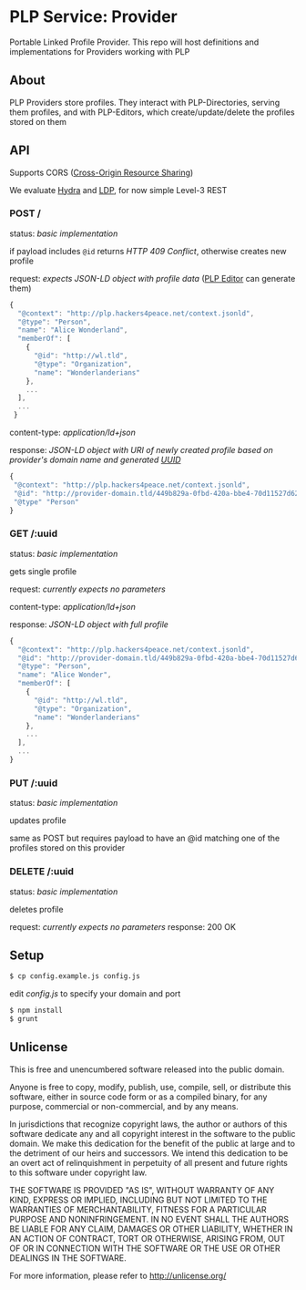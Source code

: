 # PLP Service: Provider

Portable Linked Profile Provider. This repo will host definitions and implementations for Providers working with PLP

## About

PLP Providers store profiles. They interact with PLP-Directories, serving them profiles, and with PLP-Editors, which create/update/delete the profiles stored on them

## API

Supports CORS ([Cross-Origin Resource Sharing](http://enable-cors.org/))

We evaluate [Hydra](http://www.hydra-cg.com/) and [LDP](http://www.w3.org/TR/ldp/), for now simple Level-3 REST

### POST /

status: *basic implementation*

if payload includes ```@id``` returns *HTTP 409 Conflict*, otherwise creates new profile

request: *expects JSON-LD object with profile data* ([PLP
Editor](https://github.com/hackers4peace/plp-editor) can
generate them)


```js
{
  "@context": "http://plp.hackers4peace.net/context.jsonld",
  "@type": "Person",
  "name": "Alice Wonderland",
  "memberOf": [
    {
      "@id": "http://wl.tld",
      "@type": "Organization",
      "name": "Wonderlanderians"
    },
    ...
  ],
  ...
 }
```

content-type: *application/ld+json*

response: *JSON-LD object with URI of newly created profile based on
provider's domain name and generated [UUID](http://en.wikipedia.org/wiki/Universally_unique_identifier)*

```js
{
 "@context": "http://plp.hackers4peace.net/context.jsonld",
 "@id": "http://provider-domain.tld/449b829a-0fbd-420a-bbe4-70d11527d62b",
 "@type" "Person"
}
```

### GET /:uuid

status: *basic implementation*

gets single profile

request: *currently expects no parameters*

content-type: *application/ld+json*

response: *JSON-LD object with full profile*

```js
{
  "@context": "http://plp.hackers4peace.net/context.jsonld",
  "@id": "http://provider-domain.tld/449b829a-0fbd-420a-bbe4-70d11527d62b",
  "@type": "Person",
  "name": "Alice Wonder",
  "memberOf": [
    {
      "@id": "http://wl.tld",
      "@type": "Organization",
      "name": "Wonderlanderians"
    },
    ...
  ],
  ...
}
```

### PUT /:uuid

status: *basic implementation*

updates profile

same as POST but requires payload to have an @id matching one of the
profiles stored on this provider


### DELETE /:uuid

status: *basic implementation*

deletes profile

request: *currently expects no parameters*
response: 200 OK


## Setup

```bash
$ cp config.example.js config.js
```

edit *config.js* to specify your domain and port

```bash
$ npm install
$ grunt
```

## Unlicense

This is free and unencumbered software released into the public domain.

Anyone is free to copy, modify, publish, use, compile, sell, or
distribute this software, either in source code form or as a compiled
binary, for any purpose, commercial or non-commercial, and by any
means.

In jurisdictions that recognize copyright laws, the author or authors
of this software dedicate any and all copyright interest in the
software to the public domain. We make this dedication for the benefit
of the public at large and to the detriment of our heirs and
successors. We intend this dedication to be an overt act of
relinquishment in perpetuity of all present and future rights to this
software under copyright law.

THE SOFTWARE IS PROVIDED "AS IS", WITHOUT WARRANTY OF ANY KIND,
EXPRESS OR IMPLIED, INCLUDING BUT NOT LIMITED TO THE WARRANTIES OF
MERCHANTABILITY, FITNESS FOR A PARTICULAR PURPOSE AND NONINFRINGEMENT.
IN NO EVENT SHALL THE AUTHORS BE LIABLE FOR ANY CLAIM, DAMAGES OR
OTHER LIABILITY, WHETHER IN AN ACTION OF CONTRACT, TORT OR OTHERWISE,
ARISING FROM, OUT OF OR IN CONNECTION WITH THE SOFTWARE OR THE USE OR
OTHER DEALINGS IN THE SOFTWARE.

For more information, please refer to <http://unlicense.org/>

